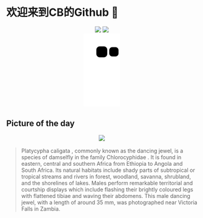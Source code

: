 
# 欢迎来到CB的Github 👋

<div align="center">
  <img height="137px" src="https://github-readme-stats.vercel.app/api?username=SuperCB&show_icons=true&theme=radical" />
  <img height="137px" src="https://github-readme-stats.vercel.app/api/top-langs/?username=SuperCB&hide_title=true&hide_border=true&layout=compact&langs_count=6&text_color=000&icon_color=fff" />
</div>


<div align="center">
    <img src="./contribution-snake/github-contribution-grid-snake.svg" />
</div>



## Picture of the day
<div align="center">
  <img width=400px src="https://upload.wikimedia.org/wikipedia/commons/thumb/b/b8/Dancing_Jewel_%28Platycypha_caligata%29_teneral_male.jpg/525px-Dancing_Jewel_%28Platycypha_caligata%29_teneral_male.jpg" />
</div>

>Platycypha caligata , commonly known as the dancing jewel, is a species of  damselfly  in the family  Chlorocyphidae . It is found in eastern, central and southern Africa from Ethiopia to Angola and South Africa.  Its natural habitats include shady parts of subtropical or tropical streams and rivers in forest, woodland, savanna, shrubland, and the shorelines of lakes. Males perform remarkable  territorial  and  courtship displays  which include flashing their brightly coloured legs with flattened tibiae and waving their abdomens. This male dancing jewel, with a length of around 35 mm, was photographed near  Victoria Falls  in Zambia.


